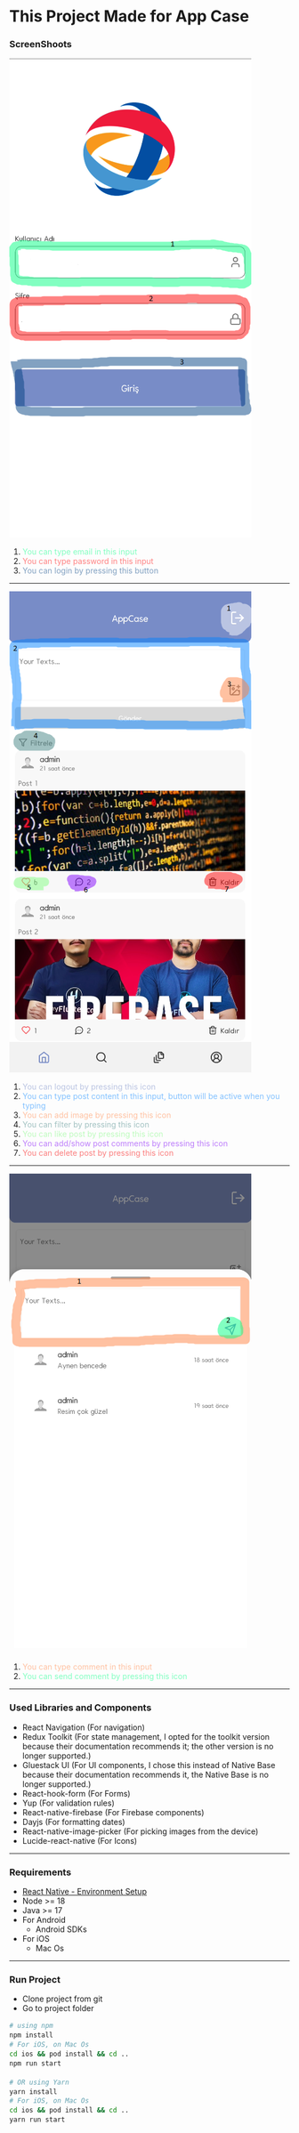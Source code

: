 # This Project Made for App Case

### ScreenShoots

![alt text](https://github.com/Metin137/AppCase/blob/main/src/assets/screenShoots/loginScreenSS.png?raw=true)

1. <span style="color: #82ffc1">You can type email in this input</span >
2. <span style="color: #ff8282">You can type password in this input</span >
3. <span style="color: #82a1c1">You can login by pressing this button</span >

<hr/>

![alt text](https://github.com/Metin137/AppCase/blob/main/src/assets/screenShoots/homeScreen.png?raw=true)

1. <span style="color: #bac4e2">You can logout by pressing this icon</span >
2. <span style="color: #82c1ff">You can type post content in this input, button will be active when you typing</span >
3. <span style="color: #ffc1a1">You can add image by pressing this icon</span >
4. <span style="color: #a1c1c1">You can filter by pressing this icon</span >
5. <span style="color: #bdfbbd">You can like post by pressing this icon</span >
6. <span style="color: #bd7efb">You can add/show post comments by pressing this icon</span >
7. <span style="color: #fb7e7e">You can delete post by pressing this icon</span >

<hr/>

![alt text](https://github.com/Metin137/AppCase/blob/main/src/assets/screenShoots/commentModalS.png?raw=true)

1. <span style="color: #ffc1a1">You can type comment in this input</span >
2. <span style="color: #82ffc1">You can send comment by pressing this icon</span >

<hr/>

### Used Libraries and Components

- React Navigation (For navigation)
- Redux Toolkit (For state management, I opted for the toolkit version because their documentation recommends it; the other version is no longer supported.)
- Gluestack UI (For UI components, I chose this instead of Native Base because their documentation recommends it, the Native Base is no longer supported.)
- React-hook-form (For Forms)
- Yup (For validation rules)
- React-native-firebase (For Firebase components)
- Dayjs (For formatting dates)
- React-native-image-picker (For picking images from the device)
- Lucide-react-native (For Icons)

<hr/>

### Requirements

- [React Native - Environment Setup](https://reactnative.dev/docs/environment-setup)
- Node >= 18
- Java >= 17
- For Android
  - Android SDKs
- For iOS
  - Mac Os

<hr/>

### Run Project

- Clone project from git
- Go to project folder

```bash
# using npm
npm install
# For iOS, on Mac Os
cd ios && pod install && cd ..
npm run start

# OR using Yarn
yarn install
# For iOS, on Mac Os
cd ios && pod install && cd ..
yarn run start
```
